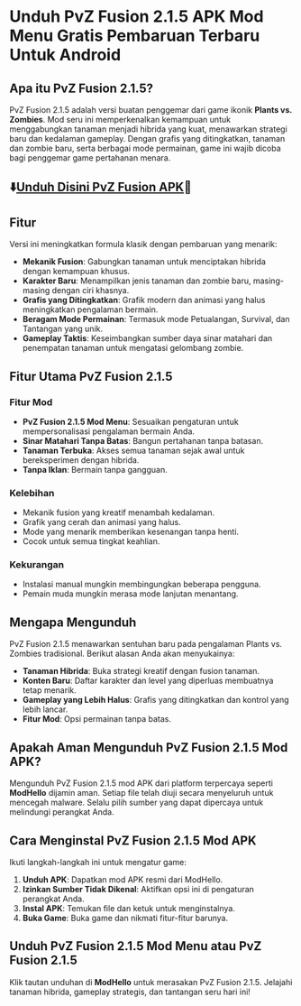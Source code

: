 # Unduh PvZ Fusion 2.1.5 APK Mod Menu Gratis Pembaruan Terbaru Untuk Android 

## Apa itu PvZ Fusion 2.1.5?
PvZ Fusion 2.1.5 adalah versi buatan penggemar dari game ikonik **Plants vs. Zombies**. Mod seru ini memperkenalkan kemampuan untuk menggabungkan tanaman menjadi hibrida yang kuat, menawarkan strategi baru dan kedalaman gameplay. Dengan grafis yang ditingkatkan, tanaman dan zombie baru, serta berbagai mode permainan, game ini wajib dicoba bagi penggemar game pertahanan menara.

## ⬇️[Unduh Disini PvZ Fusion APK](https://modhello.com/pvz-fusion/)📲

## Fitur 
Versi ini meningkatkan formula klasik dengan pembaruan yang menarik:

- **Mekanik Fusion**: Gabungkan tanaman untuk menciptakan hibrida dengan kemampuan khusus.
- **Karakter Baru**: Menampilkan jenis tanaman dan zombie baru, masing-masing dengan ciri khasnya.
- **Grafis yang Ditingkatkan**: Grafik modern dan animasi yang halus meningkatkan pengalaman bermain.
- **Beragam Mode Permainan**: Termasuk mode Petualangan, Survival, dan Tantangan yang unik.
- **Gameplay Taktis**: Keseimbangkan sumber daya sinar matahari dan penempatan tanaman untuk mengatasi gelombang zombie.


## Fitur Utama PvZ Fusion 2.1.5

### **Fitur Mod**
- **PvZ Fusion 2.1.5 Mod Menu**: Sesuaikan pengaturan untuk mempersonalisasi pengalaman bermain Anda.
- **Sinar Matahari Tanpa Batas**: Bangun pertahanan tanpa batasan.
- **Tanaman Terbuka**: Akses semua tanaman sejak awal untuk bereksperimen dengan hibrida.
- **Tanpa Iklan**: Bermain tanpa gangguan.

### **Kelebihan**
- Mekanik fusion yang kreatif menambah kedalaman.
- Grafik yang cerah dan animasi yang halus.
- Mode yang menarik memberikan kesenangan tanpa henti.
- Cocok untuk semua tingkat keahlian.

### **Kekurangan**
- Instalasi manual mungkin membingungkan beberapa pengguna.
- Pemain muda mungkin merasa mode lanjutan menantang.


## Mengapa Mengunduh 
PvZ Fusion 2.1.5 menawarkan sentuhan baru pada pengalaman Plants vs. Zombies tradisional. Berikut alasan Anda akan menyukainya:

- **Tanaman Hibrida**: Buka strategi kreatif dengan fusion tanaman.
- **Konten Baru**: Daftar karakter dan level yang diperluas membuatnya tetap menarik.
- **Gameplay yang Lebih Halus**: Grafis yang ditingkatkan dan kontrol yang lebih lancar.
- **Fitur Mod**: Opsi permainan tanpa batas.


## Apakah Aman Mengunduh PvZ Fusion 2.1.5 Mod APK?
Mengunduh PvZ Fusion 2.1.5 mod APK dari platform terpercaya seperti **ModHello** dijamin aman. Setiap file telah diuji secara menyeluruh untuk mencegah malware. Selalu pilih sumber yang dapat dipercaya untuk melindungi perangkat Anda.


## Cara Menginstal PvZ Fusion 2.1.5 Mod APK
Ikuti langkah-langkah ini untuk mengatur game:

1. **Unduh APK**: Dapatkan mod APK resmi dari ModHello.
2. **Izinkan Sumber Tidak Dikenal**: Aktifkan opsi ini di pengaturan perangkat Anda.
3. **Instal APK**: Temukan file dan ketuk untuk menginstalnya.
4. **Buka Game**: Buka game dan nikmati fitur-fitur barunya.


## Unduh PvZ Fusion 2.1.5 Mod Menu atau PvZ Fusion 2.1.5
Klik tautan unduhan di **ModHello** untuk merasakan PvZ Fusion 2.1.5. Jelajahi tanaman hibrida, gameplay strategis, dan tantangan seru hari ini!


